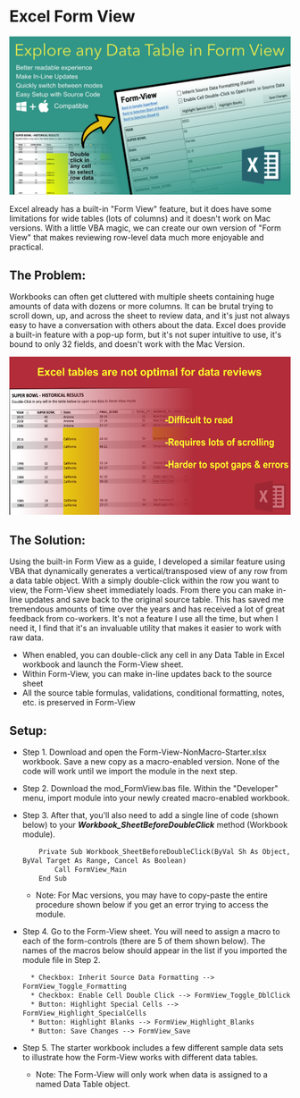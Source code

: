 # Excel Form View

![](https://raw.githubusercontent.com/kking423/excel-form-view/main/readme-resources/Form-View.png)

Excel already has a built-in "Form View" feature, but it does have some limitations for wide tables (lots of columns) 
and it doesn't work on Mac versions. With a little VBA magic, we can create our own version of "Form View" that makes
reviewing row-level data much more enjoyable and practical.

## The Problem:
Workbooks can often get cluttered with multiple sheets containing huge amounts of data with dozens or more columns. 
It can be brutal trying to scroll down, up, and across the sheet to review data, 
and it's just not always easy to have a conversation with others about the data. 
Excel does provide a built-in feature with a pop-up form, but it's not super intuitive to use, 
it's bound to only 32 fields, and doesn't work with the Mac Version.

![](https://raw.githubusercontent.com/kking423/excel-form-view/main/readme-resources/Data-Table-Challenges.png)

## The Solution:
Using the built-in Form View as a guide, I developed a similar feature using VBA that 
dynamically generates a vertical/transposed view of any row from a data table object. 
With a simply double-click within the row you want to view, the Form-View sheet immediately loads. 
From there you can make in-line updates and save back to the original source table. 
This has saved me tremendous amounts of time over the years and has received a lot of great feedback from co-workers. 
It's not a feature I use all the time, but when I need it, 
I find that it's an invaluable utility that makes it easier to work with raw data.

* When enabled, you can double-click any cell in any Data Table in Excel workbook and launch the Form-View sheet.
* Within Form-View, you can make in-line updates back to the source sheet
* All the source table formulas, validations, conditional formatting, notes, etc. is preserved in Form-View

## Setup:
* Step 1. Download and open the Form-View-NonMacro-Starter.xlsx workbook. Save a new copy as a macro-enabled version. None of the code will work until we import the module in the next step.
* Step 2. Download the mod_FormView.bas file. Within the "Developer" menu, import module into your newly created macro-enabled workbook.
* Step 3. After that, you'll also need to add a single line of code (shown below) to your ***Workbook_SheetBeforeDoubleClick*** method (Workbook module).
    
    ```
        Private Sub Workbook_SheetBeforeDoubleClick(ByVal Sh As Object, ByVal Target As Range, Cancel As Boolean)
            Call FormView_Main
        End Sub
    ```
  
  * Note: For Mac versions, you may have to copy-paste the entire procedure shown below if you get an error trying to access the module.

* Step 4. Go to the Form-View sheet. You will need to assign a macro to each of the form-controls (there are 5 of them shown below). The names of the macros below should appear in the list if you imported the module file in Step 2.
    
    ```
      * Checkbox: Inherit Source Data Formatting --> FormView_Toggle_Formatting
      * Checkbox: Enable Cell Double Click --> FormView_Toggle_DblClick
      * Button: Highlight Special Cells --> FormView_Highlight_SpecialCells
      * Button: Highlight Blanks --> FormView_Highlight_Blanks
      * Button: Save Changes --> FormView_Save
    ```

* Step 5. The starter workbook includes a few different sample data sets to illustrate how the Form-View works with different data tables.
    * Note: The Form-View will only work when data is assigned to a named Data Table object.
      

  

      
  

